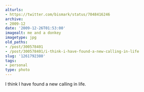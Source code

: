 ```yaml
---
alturls:
- https://twitter.com/bismark/status/7048416246
archive:
- 2009-12
date: '2009-12-26T01:53:00'
imagealt: me and a donkey
imagetype: jpg
old_paths:
- /post/300578401
- /post/300578401/i-think-i-have-found-a-new-calling-in-life
slug: '1261792380'
tags:
- personal
type: photo
---
```


I think I have found a new calling in life.

